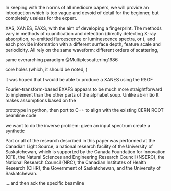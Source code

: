 


In keeping with the norms of all mediocre papers, we will provide an introduction which is too vague and devoid of detail for the beginner, but completely useless for the expert.

XAS, XANES, EAXS, with the aim of developing a fingerprint. 
The methods vary in methods of quanification and detection (directly detecting X-ray absorption, re-emitted fluroescence or luminescence spectra, or ), 
and each provide information with a different surface depth, feature scale and periodicity.
All rely on the same waveform: different orders of scattering, 

same overarching paradigm @Multiplescattering1986

core holes (which, it should be noted, )


it was hoped that I would be able to produce a XANES using the RSGF


Fourier-transform-based EXAFS appears to be much more straightforward to implement than the other parts of the alphabet soup.
Unlike ab-initio It makes assumptions based on the 

prototype in python, then port to C++ to align with the existing CERN ROOT beamline code 

we want to do the inverse problem: given an input spectrum  create a synthetic 






Part or all of the research described in this paper was performed at the Canadian Light Source, a national research facility of the University of Saskatchewan, which is supported by the Canada Foundation for Innovation (CFI), the Natural Sciences and Engineering Research Council (NSERC), the National Research Council (NRC), the Canadian Institutes of Health Research (CIHR), the Government of Saskatchewan, and the University of Saskatchewan.

....and then ack the specific beamline